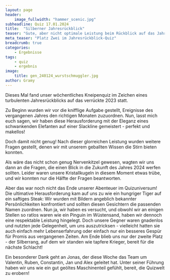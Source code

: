 ```yaml
---
layout: page
header:
    image_fullwidth: "hammer_scenic.jpg"
subheadline: Quiz 17.01.2024
title:  "Silberner Jahresrückblick"
teaser: "Gute, aber nicht optimale Leistung beim Rückblick auf das Jahr 2023"
meta_teaser: "Platz Zwei im Jahresrückblick-Quiz"
breadcrumb: true
categories:
    - Ergebnisse
tags:
    - quiz
    - ergebnis
image:
    title: gen_240124_wurstschmuggler.jpg
author: Gramy
---
```


Dieses Mal fand unser wöchentliches Kneipenquiz im Zeichen eines turbulenten Jahresrückblicks auf das verrückte 2023 statt.

Zu Beginn wurden wir vor die knifflige Aufgabe gestellt, Ereignisse des vergangenen Jahres den richtigen Monaten zuzuordnen. 
Nun, lasst mich euch sagen, wir haben diese Herausforderung mit der Eleganz eines schwankenden Elefanten auf einer Slackline gemeistert - perfekt und makellos!

Doch damit nicht genug! 
Nach dieser glorreichen Leistung wurden weitere Fragen gestellt, denen wir mit unserem geballten Wissen die Stirn bieten konnten.

Als wäre das nicht schon genug Nervenkitzel gewesen, wagten wir uns dann an die Fragen, die einen Blick in die Zukunft des Jahres 2024 werfen sollten. 
Leider waren unsere Kristallkugeln in diesem Moment etwas trübe, und wir konnten nur die Hälfte der Fragen beantworten.

Aber das war noch nicht das Ende unserer Abenteuer im Quizuniversum! 
Die ultimative Herausforderung kam auf uns zu wie ein hungriger Tiger auf ein saftiges Steak: Wir wurden mit Bildern angeblich bekannter Persönlichkeiten konfrontiert und sollten diesen Gesichtern die passenden Namen zuordnen. 
Nun ja, wir haben es versucht, und obwohl wir an einigen Stellen so ratlos waren wie ein Pinguin im Wüstensand, haben wir dennoch eine respektable Leistung hingelegt. 
Doch unsere Gegner waren gnadenlos und nutzten jede Gelegenheit, um uns auszutricksen - vielleicht hatten sie auch einfach mehr Lebenserfahrung oder einfach nur ein besseres Gespür für Promis aus vergangenen Zeiten. 
Am Ende blieb uns nur der zweite Platz - der Silberrang, auf dem wir standen wie tapfere Krieger, bereit für die nächste Schlacht!

Ein besonderer Dank geht an Jonas, der diese Woche das Team um Valentin, Ruben, Constantin, Jan und Alex geleitet hat. 
Unter seiner Führung haben wir uns wie ein gut geöltes Maschinenteil gefühlt, bereit, die Quizwelt zu erobern!